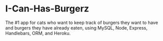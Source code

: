 # I-Can-Has-Burgerz
The #1 app for cats who want to keep track of burgers they want to have and burgers they have already eaten, using MySQL, Node, Express, Handlebars, ORM, and Heroku.
